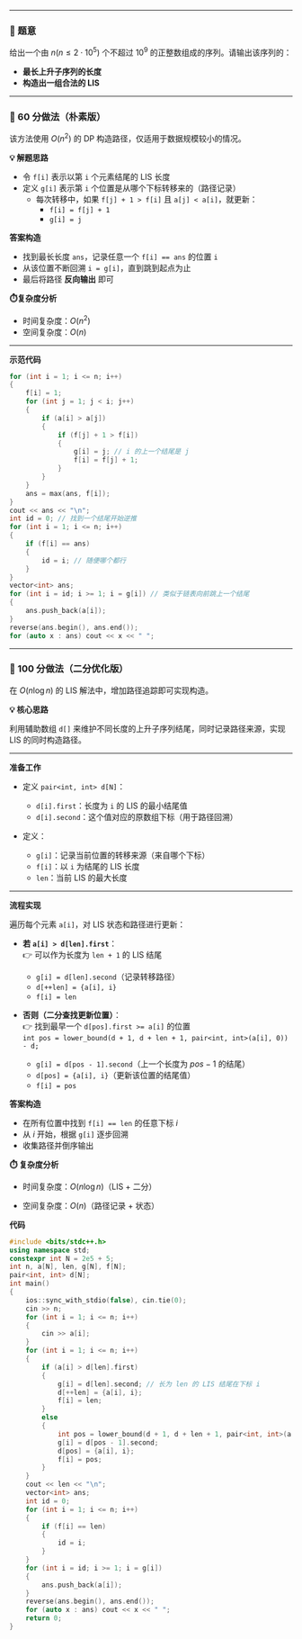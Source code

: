 

---

### 📘 题意

给出一个由 $n(n \le 2 \cdot 10^5)$ 个不超过 $10^9$ 的正整数组成的序列。请输出该序列的：

- **最长上升子序列的长度**
- **构造出一组合法的 LIS**

---

### 🧪 60 分做法（朴素版）

该方法使用 $O(n^2)$ 的 DP 构造路径，仅适用于数据规模较小的情况。

**💡 解题思路**

- 令 `f[i]` 表示以第 `i` 个元素结尾的 LIS 长度
- 定义 `g[i]` 表示第 `i` 个位置是从哪个下标转移来的（路径记录）
    - 每次转移中，如果 `f[j] + 1 > f[i]` 且 `a[j] < a[i]`，就更新：
      - `f[i] = f[j] + 1`
      - `g[i] = j`

**答案构造**

- 找到最长长度 `ans`，记录任意一个 `f[i] == ans` 的位置 `i`
- 从该位置不断回溯 `i = g[i]`，直到跳到起点为止
- 最后将路径 **反向输出** 即可

**⏱️复杂度分析**

- 时间复杂度：$O(n^2)$
- 空间复杂度：$O(n)$

---


**示范代码**


```cpp
for (int i = 1; i <= n; i++) 
{
    f[i] = 1;
    for (int j = 1; j < i; j++) 
    {
        if (a[i] > a[j]) 
        {
            if (f[j] + 1 > f[i])
            {
                g[i] = j; // i 的上一个结尾是 j
                f[i] = f[j] + 1;
            }
        }
    }
    ans = max(ans, f[i]);
}
cout << ans << "\n";
int id = 0; // 找到一个结尾开始逆推
for (int i = 1; i <= n; i++)
{
    if (f[i] == ans)
    {
        id = i; // 随便哪个都行
    }
}
vector<int> ans;
for (int i = id; i >= 1; i = g[i]) // 类似于链表向前跳上一个结尾
{
    ans.push_back(a[i]);
}
reverse(ans.begin(), ans.end());
for (auto x : ans) cout << x << " ";
```


---


### 🥇 100 分做法（二分优化版）

在 $O(n \log n)$ 的 LIS 解法中，增加路径追踪即可实现构造。

**💡 核心思路**

利用辅助数组 `d[]` 来维护不同长度的上升子序列结尾，同时记录路径来源，实现 LIS 的同时构造路径。

---

**准备工作**

- 定义 `pair<int, int> d[N]`：  
    - `d[i].first`：长度为 `i` 的 LIS 的最小结尾值  
    - `d[i].second`：这个值对应的原数组下标（用于路径回溯）

- 定义：  
    - `g[i]`：记录当前位置的转移来源（来自哪个下标）  
    - `f[i]`：以 `i` 为结尾的 LIS 长度  
    - `len`：当前 LIS 的最大长度

---

**流程实现**

遍历每个元素 `a[i]`，对 LIS 状态和路径进行更新：

- **若 `a[i] > d[len].first`**：  
  👉 可以作为长度为 `len + 1` 的 LIS 结尾  
    - `g[i] = d[len].second`（记录转移路径）  
    - `d[++len] = {a[i], i}`  
    - `f[i] = len`

- **否则（二分查找更新位置）**：  
  👉 找到最早一个 `d[pos].first >= a[i]` 的位置  
  `int pos = lower_bound(d + 1, d + len + 1, pair<int, int>(a[i], 0)) - d;`

    - `g[i] = d[pos - 1].second`（上一个长度为 $pos - 1$ 的结尾）
    - `d[pos] = {a[i], i}`（更新该位置的结尾值）
    - `f[i] = pos`

**答案构造**

- 在所有位置中找到 `f[i] == len` 的任意下标 $i$
- 从 $i$ 开始，根据 `g[i]` 逐步回溯
- 收集路径并倒序输出

**⏱️ 复杂度分析**

- 时间复杂度：$O(n \log n)$（LIS + 二分）

- 空间复杂度：$O(n)$（路径记录 + 状态）

**代码**

```cpp
#include <bits/stdc++.h>
using namespace std;
constexpr int N = 2e5 + 5;
int n, a[N], len, g[N], f[N];
pair<int, int> d[N];
int main()
{
    ios::sync_with_stdio(false), cin.tie(0);
    cin >> n;
    for (int i = 1; i <= n; i++)
    {
        cin >> a[i];
    }
    for (int i = 1; i <= n; i++)
    {
        if (a[i] > d[len].first)
        {
            g[i] = d[len].second; // 长为 len 的 LIS 结尾在下标 i
            d[++len] = {a[i], i};
            f[i] = len;
        }
        else
        {
            int pos = lower_bound(d + 1, d + len + 1, pair<int, int>(a[i], 0)) - d;
            g[i] = d[pos - 1].second;
            d[pos] = {a[i], i};
            f[i] = pos;
        }
    }
    cout << len << "\n";
    vector<int> ans;
    int id = 0;
    for (int i = 1; i <= n; i++)
    {
        if (f[i] == len)
        {
            id = i;
        }
    }
    for (int i = id; i >= 1; i = g[i])
    {
        ans.push_back(a[i]);
    }
    reverse(ans.begin(), ans.end());
    for (auto x : ans) cout << x << " "; 
    return 0;
}
```